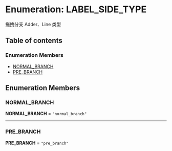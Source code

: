 # Enumeration: LABEL\_SIDE\_TYPE

拖拽分支 Adder、Line 类型

## Table of contents

### Enumeration Members

* [NORMAL\_BRANCH](/en/auto-docs/fixed-layout-editor/enums/LABEL_SIDE_TYPE.md#normal_branch)
* [PRE\_BRANCH](/en/auto-docs/fixed-layout-editor/enums/LABEL_SIDE_TYPE.md#pre_branch)

## Enumeration Members

### NORMAL\_BRANCH

**NORMAL\_BRANCH** = `"normal_branch"`

***

### PRE\_BRANCH

**PRE\_BRANCH** = `"pre_branch"`
